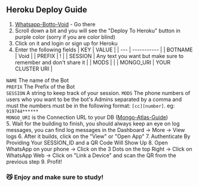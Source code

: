 ## Heroku Deploy Guide
1. [Whatsapp-Botto-Void](https://github.com/Synthesized-Infinity/Whatsapp-Botto-Void) - Go there
2. Scroll down a bit and you will see the "Deploy To Heroku" button in purple color (sorry if you are color blind)
3. Click on it and login or sign up for Heroku
4. Enter the following fields
    | KEY | VALUE |
    | --- | ----------- |
    | BOTNAME | Void |
    | PREFIX | ! |
    | SESSION | Any text you want but make sure to remember and don't share it |
    | MODS |  |
    | MONGO_URI | YOUR CLUSTER URI |
 
`NAME` The name of the Bot <br>
`PREFIX` The Prefix of the Bot <br>
`SESSION` A string to keep track of your session. <brs>
`MODS` The phone numbers of users who you want to be the bot's Admins separated by a comma and must the numbers must be in the following format: `[cc][number]`. eg: `919744******`<br>
`MONGO_URI` is the Connection URL to your DB ([Mongo-Atlas-Guide]())<br> 
5. Wait for the building to finish, you should always keep an eye on log messages, you can find log messages in the Dashboard -> More -> View logs
6. After it builds, click on the "View" or "Open App"
7. Authenticate By Providing Your SESSION_ID and a QR Code Will Show Up
8. Open WhatsApp on your phone -> Click on the 3 Dots on the top Right -> Click on WhatsApp Web -> Click on "Link a Device" and scan the QR from the previous step
9. Profit!

### 😼️ Enjoy and make sure to study!